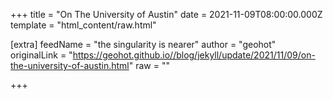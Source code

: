 
+++
title = "On The University of Austin"
date = 2021-11-09T08:00:00.000Z
template = "html_content/raw.html"

[extra]
feedName = "the singularity is nearer"
author = "geohot"
originalLink = "https://geohot.github.io//blog/jekyll/update/2021/11/09/on-the-university-of-austin.html"
raw = ""

+++

